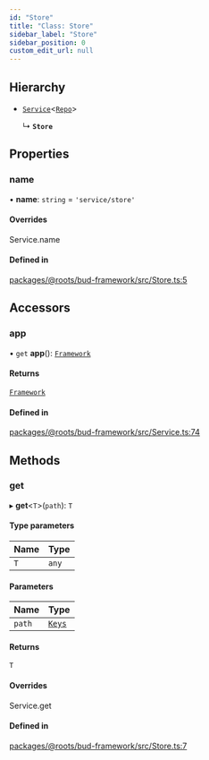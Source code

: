 ```yaml
---
id: "Store"
title: "Class: Store"
sidebar_label: "Store"
sidebar_position: 0
custom_edit_url: null
---
```


## Hierarchy

- [`Service`](Service.md)<[`Repo`](../modules/Store.md#repo)\>

  ↳ **`Store`**

## Properties

### name

• **name**: `string` = `'service/store'`

#### Overrides

Service.name

#### Defined in

[packages/@roots/bud-framework/src/Store.ts:5](https://github.com/roots/bud/blob/4498d10b4/packages/@roots/bud-framework/src/Store.ts#L5)

## Accessors

### app

• `get` **app**(): [`Framework`](Framework.md)

#### Returns

[`Framework`](Framework.md)

#### Defined in

[packages/@roots/bud-framework/src/Service.ts:74](https://github.com/roots/bud/blob/4498d10b4/packages/@roots/bud-framework/src/Service.ts#L74)

## Methods

### get

▸ **get**<`T`\>(`path`): `T`

#### Type parameters

| Name | Type |
| :------ | :------ |
| `T` | `any` |

#### Parameters

| Name | Type |
| :------ | :------ |
| `path` | [`Keys`](../modules/Store.md#keys) |

#### Returns

`T`

#### Overrides

Service.get

#### Defined in

[packages/@roots/bud-framework/src/Store.ts:7](https://github.com/roots/bud/blob/4498d10b4/packages/@roots/bud-framework/src/Store.ts#L7)
